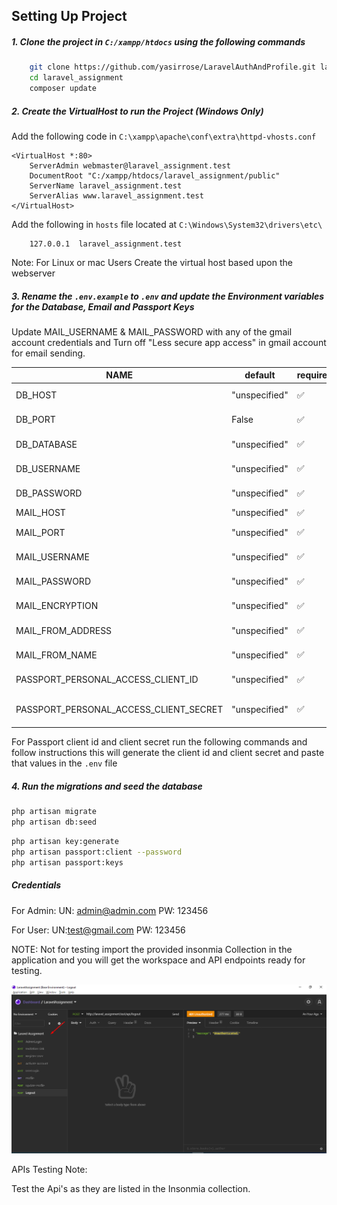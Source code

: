 ## Setting Up Project

##### 1. Clone the project in `C:/xampp/htdocs` using the following commands

```bash
    git clone https://github.com/yasirrose/LaravelAuthAndProfile.git laravel_assignment
    cd laravel_assignment
    composer update
```

##### 2. Create the VirtualHost to run the Project (Windows Only)

Add the following code in `C:\xampp\apache\conf\extra\httpd-vhosts.conf`

```apacheconf
<VirtualHost *:80>
    ServerAdmin webmaster@laravel_assignment.test
    DocumentRoot "C:/xampp/htdocs/laravel_assignment/public"
    ServerName laravel_assignment.test
    ServerAlias www.laravel_assignment.test
</VirtualHost>
```

Add the following in `hosts` file located at `C:\Windows\System32\drivers\etc\`

```text
    127.0.0.1  laravel_assignment.test
```

Note: For Linux or mac Users Create the virtual host based upon the webserver

##### 3. Rename the `.env.example` to `.env` and update the Environment variables for the Database, Email and Passport Keys

Update MAIL_USERNAME & MAIL_PASSWORD with any of the gmail account credentials and Turn off "Less secure app access" in gmail account for email sending.

| NAME                                      | default             | required                      | type    | description                                                                             |
|-------------------------------------------|---------------------|-------------------------------|---------|------------------------------------|
| DB_HOST                                   | "unspecified"       | :white_check_mark:            | str     | DATABASE HOST                      |
| DB_PORT                                   | False               | :white_check_mark:            | str     | DATABASE PORT                      |
| DB_DATABASE                               | "unspecified"       | :white_check_mark:            | str     | DATABSE NAME                       |
| DB_USERNAME                               | "unspecified"       | :white_check_mark:            | str     | DATABSE USERNAME                   |
| DB_PASSWORD                               | "unspecified"       | :white_check_mark:            | str     | DATABASE PASSWORD                  |
| MAIL_HOST                                 | "unspecified"       | :white_check_mark:            | str     | EMAIL HOST                         |
| MAIL_PORT                                 | "unspecified"       | :white_check_mark:            | str     | EMAIL USERNAME                     |
| MAIL_USERNAME                             | "unspecified"       | :white_check_mark:            | str     | EMAIL USRNAME                      |
| MAIL_PASSWORD                             | "unspecified"       | :white_check_mark:            | str     | EMAIL PASSWORD                     |
| MAIL_ENCRYPTION                           | "unspecified"       | :white_check_mark:            | Boolean | MAIL ENCRYPTION                    |
| MAIL_FROM_ADDRESS                         | "unspecified"       | :white_check_mark:            | str     | MAIL FROM ADDRESS                  |
| MAIL_FROM_NAME                            | "unspecified"       | :white_check_mark:            | str     | MAIL FROM NAME                     |
| PASSPORT_PERSONAL_ACCESS_CLIENT_ID        | "unspecified"       | :white_check_mark:            | str     | PASSPORT CLIENT ID                 |
| PASSPORT_PERSONAL_ACCESS_CLIENT_SECRET    | "unspecified"       | :white_check_mark:            | str     | PASSPORT CLIENT SECRET             |

For Passport client id and client secret run the following commands and follow instructions this will generate the client id and client secret and paste that values in the `.env` file


##### 4. Run the migrations and seed the database

```bash
php artisan migrate
php artisan db:seed
```

```bash
php artisan key:generate
php artisan passport:client --password
php artisan passport:keys

```

##### Credentials
For Admin:
UN: admin@admin.com
PW: 123456

For User:
UN:test@gmail.com
PW: 123456

NOTE: Not for testing import the provided insonmia Collection in the application and you will get the workspace and API endpoints ready for testing.

![img.png](img.png)

APIs Testing Note:

Test the Api's as they are listed in the Insonmia collection.
